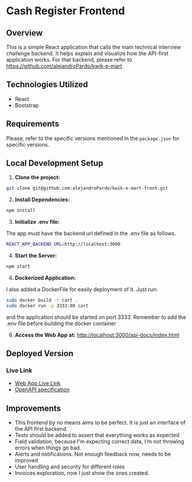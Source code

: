 # Cash Register Frontend

## Overview

This is a simple React application that calls the main technical interview challenge backend. It helps explain and visualize how the API-first application works.
For that backend, please refer to https://github.com/alejandroPardo/kwik-e-mart

## Technologies Utilized

- React
- Bootstrap

## Requirements

Please, refer to the specific versions mentioned in the `package.json` for specific versions.

## Local Development Setup

1. **Clone the project:**

```bash
git clone git@github.com:alejandroPardo/kwik-e-mart-front.git
```

2. **Install Dependencies:**

```bash
npm install
```

3. **Initialize .env file:**

The app must have the backend url defined in the .env file as follows.

```bash
REACT_APP_BACKEND_URL=http://localhost:3000
```

4. **Start the Server:**

```bash
npm start
```

4. **Dockerized Application:**

I also added a DockerFile for easily deployment of it. Just run:

```bash
sudo docker build -t cart .
sudo docker run -p 3333:80 cart
```

and the application should be started on port 3333. Remember to add the .env file before building the docker container

6. **Access the Web App at:** [http://localhost:3000/api-docs/index.html](http://localhost:3000/api-docs/index.html)

## Deployed Version

### Live Link

- [Web App Live Link](https://cart.alejandropardo.dev/)
- [OpenAPI specification](https://cart-back.alejandropardo.dev/)

## Improvements

- This frontend by no means aims to be perfect. It is just an interface of the API first backend.
- Tests should be added to assert that everything works as expected
- Field validation, because I'm expecting correct data, I'm not throwing errors when things go bad.
- Alerts and notifications. Not enough feedback now, needs to be improved
- User handling and security for different roles
- Invoices exploration, now I just show the ones created.
